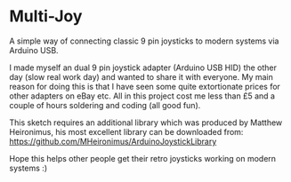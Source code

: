 # Multi-Joy
A simple way of connecting classic 9 pin joysticks to modern systems via Arduino USB.

I made myself an dual 9 pin joystick adapter (Arduino USB HID) the other day (slow real work day) 
and wanted to share it with everyone. My main reason for doing this is that I have seen some quite 
extortionate prices for other adapters on eBay etc. All in this project cost me less than £5 and 
a couple of hours soldering and coding (all good fun).

This sketch requires an additional library which was produced by Matthew Heironimus, his most excellent 
library can be downloaded from: https://github.com/MHeironimus/ArduinoJoystickLibrary

Hope this helps other people  get their retro joysticks working on modern systems :)
